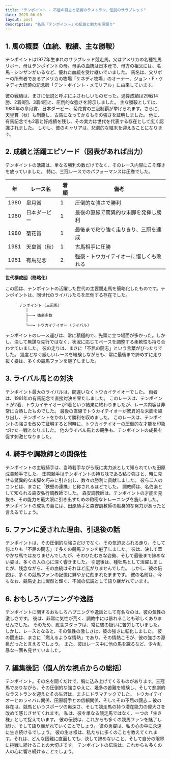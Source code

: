 ```yaml
---
title: "テンポイント - 不屈の闘志と悲劇のラストラン、伝説のサラブレッド"
date: 2025-06-06
layout: post
description: "名馬『テンポイント』の伝説と魅力を深堀り"
---
```


## 1. 馬の概要（血統、戦績、主な勝鞍）

テンポイントは1977年生まれのサラブレッド競走馬。父はアメリカの名種牡馬リボー、母はテンポイントの母。母系の血統は日本産で、母方の祖父には、名馬・シンザンがいるなど、優れた血統を受け継いでいました。  馬名は、父リボーの所有者であるアメリカの牧場「ケネディ牧場」のオーナー、ジョン・F・ケネディ大統領の記念碑「テン・ポイント・メモリアル」に由来しています。

彼の戦績は、まさに伝説と呼ぶにふさわしいものだった。通算成績は29戦14勝、2着8回、3着4回と、圧倒的な強さを誇示しました。  主な勝鞍としては、1980年の皐月賞、日本ダービー、菊花賞の三冠制覇が挙げられます。さらに、天皇賞（秋）も制覇し、古馬になってからもその強さを証明しました。  他に、有馬記念でも2着と好成績を残し、その実力は世代を代表する存在として広く認識されました。  しかし、彼のキャリアは、悲劇的な結末を迎えることになります。


## 2. 成績と活躍エピソード（図表があれば出力）

テンポイントの活躍は、単なる勝利の数だけでなく、そのレース内容にこそ輝きを放っていました。  特に、三冠レースでのパフォーマンスは圧巻でした。

| 年    | レース名       | 着順 | 備考                                         |
|------|----------------|-----|---------------------------------------------|
| 1980 | 皐月賞         | 1   | 圧倒的な強さで勝利                           |
| 1980 | 日本ダービー     | 1   | 最後の直線で驚異的な末脚を発揮し勝利          |
| 1980 | 菊花賞         | 1   | 最後まで粘り強く走りきり、三冠を達成       |
| 1981 | 天皇賞（秋）   | 1   | 古馬相手に圧勝                               |
| 1981 | 有馬記念       | 2   | 強豪・トウカイテイオーに惜しくも敗れる       |


**世代構成図（簡略化）**

この図は、テンポイントの活躍した世代の主要競走馬を簡略化したものです。テンポイントは、同世代のライバルたちを圧倒する存在でした。


```
      テンポイント (三冠馬)
         │
         ├──→ 強豪多数
         │
         └──→ トウカイテイオー (ライバル)
```

テンポイントのレース運びは、常に積極的で、先頭に立つ場面が多かった。しかし、決して無謀な先行ではなく、状況に応じてペースを調整する柔軟性も持ち合わせていました。  彼の走りは、まさに「不屈の闘志」という言葉がぴったりでした。  幾度となく厳しいレースを経験しながらも、常に最後まで諦めずに走り抜く姿は、多くの競馬ファンを魅了しました。


## 3. ライバル馬との対決

テンポイント最大のライバルは、間違いなくトウカイテイオーでした。  両者は、1981年の有馬記念で直接対決を果たしました。  このレースは、テンポイントが2着、トウカイテイオーが1着という結果に終わりましたが、レース内容は非常に白熱したものでした。  最後の直線でトウカイテイオーが驚異的な末脚を繰り出し、テンポイントをかわして勝利を収めました。  このレースは、テンポイントの強さを改めて証明すると同時に、トウカイテイオーの圧倒的な才能を印象づけた一戦となりました。  他のライバル馬との競争も、テンポイントの成長を促す刺激となりました。


## 4. 騎手や調教師との関係性

テンポイントの主戦騎手は、当時若手ながら既に実力派として知られていた田原成貴騎手でした。  田原騎手はテンポイントの持ち味である粘り強さと、時に見せる驚異的な末脚を巧みに引き出し、数々の勝利に貢献しました。  彼ら二人のコンビは、まさに「鉄壁の連携」と称されるほどでした。  調教師は、名伯楽として知られる森安弘行調教師でした。  森安調教師は、テンポイントの才能を見抜き、その能力を最大限に引き出すための緻密なトレーニングを施しました。  テンポイントの成功の裏には、田原騎手と森安調教師の献身的な努力があったと言えるでしょう。


## 5. ファンに愛された理由、引退後の話

テンポイントは、その圧倒的な強さだけでなく、その気迫あふれる走り、そして何よりも「不屈の闘志」で多くの競馬ファンを魅了しました。  彼は、決して華やかな馬ではありませんでしたが、そのひたむきな姿勢、そして最後まで諦めない姿は、多くの人の心に深く響きました。  引退後は、種牡馬として活躍しましたが、残念ながら、その血統はそれほど広がりませんでした。  しかし、彼の伝説は、多くの競馬ファンの記憶に鮮やかに刻まれたままです。  彼の名前は、今もなお、競馬史上に燦然と輝く、不滅の伝説として語り継がれています。


## 6. おもしろハプニングや逸話

テンポイントに関するおもしろハプニングや逸話として有名なのは、彼の気性の激しさです。  彼は、非常に気性が荒く、調教中には暴れることも珍しくありませんでした。  そのため、厩舎スタッフは、常に彼の扱いに苦労していました。  しかし、レースとなると、その気性の激しさは、彼の強さに転化しました。  彼の闘志は、まさに「燃えるような情熱」であり、その情熱こそが、彼の強さの源泉だったと言えるでしょう。  また、彼はレース中に他の馬を蹴るなど、少々乱暴な一面も見せていました。


## 7. 編集後記（個人的な視点からの総括）

テンポイント。その名を聞くだけで、胸に込み上げてくるものがあります。三冠馬でありながら、その圧倒的な強さゆえに、幾多の苦難を経験し、そして悲劇的なラストランを迎えたその生涯は、まさにドラマチックでした。  トウカイテイオーとのライバル関係、田原騎手との信頼関係、そしてその不屈の闘志…  彼の存在は、競馬というスポーツの奥深さ、そして競走馬の持つ潜在能力の偉大さを改めて感じさせてくれます。  私は、彼を単なる競走馬ではなく、一つの「生き様」として捉えています。  彼の伝説は、これからも多くの競馬ファンを魅了し続け、そして語り継がれていくことでしょう。  彼の勇姿は、私の心の中に永遠に生き続けるでしょう。  彼の生き様は、私たちに多くのことを教えてくれます。それは、どんな困難に直面しても、決して諦めないこと、そして自分の限界に挑戦し続けることの大切さです。  テンポイントの伝説は、これからも多くの人の心に響き続けることでしょう。
